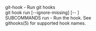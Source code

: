 git-hook - Run git hooks  
git hook run [--ignore-missing] <hook-name> [-- <hook-args>]  
SUBCOMMANDS run - Run the <hook-name> hook. See  
githooks(5) for supported hook names.  
